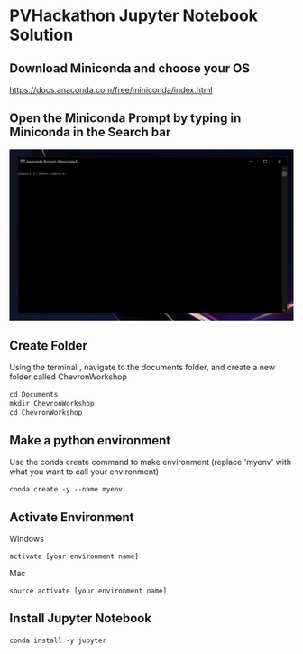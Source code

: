 # PVHackathon Jupyter Notebook Solution

## Download Miniconda and choose your OS

https://docs.anaconda.com/free/miniconda/index.html


## Open the Miniconda Prompt by typing in Miniconda in the Search bar
![plot](https://github.com/devrickw/PVHackathon/blob/3a3bb74a3e5f2c6220a358dc38ba9bc4a04ae6f5/minicondasnap.PNG)

## Create Folder

Using the terminal , navigate to the documents folder, and create a new folder called ChevronWorkshop
```
cd Documents
mkdir ChevronWorkshop
cd ChevronWorkshop

```

## Make a python environment
Use the conda create command to make environment (replace 'myenv' with what you want to call your environment)
```
conda create -y --name myenv 
```
## Activate Environment
Windows
```
activate [your environment name]
```
Mac
```
source activate [your environment name]
```

## Install Jupyter Notebook

```
conda install -y jupyter
```
